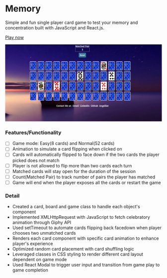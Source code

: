 # Memory

Simple and fun single player card game to test your memory and concentration built with JavaScript and React.js.     

[Play now](http://tsi.life/Memory/)

![main screen](assets/screen_shot.png)

### Features/Functionality

- [ ] Game mode: Easy(8 cards) and Normal(52 cards)
- [ ] Animation to simulate a card flipping when clicked on
- [ ] Cards will automatically flipped to face down if the two cards the player picked does not match
- [ ] Player is not allowed to flip more than two cards each turn
- [ ] Matched cards will stay open for the duration of the session
- [ ] Count(Matched Pair) to track number of pairs the player has matched
- [ ] Game will end when the player exposes all the cards or restart the game

### Detail

* Created a card, board and game class to handle each object's component
* Implemented XMLHttpRequest with JavaScript to fetch celebratory animation through Giphy API
* Used setTimeout to automate cards flipping back facedown when player chooses two unmatched cards
* Renders each card component with specific card animation to enhance player's experience
* Optimized random card placement with card shuffling logic
* Leveraged classes in CSS styling to render different card layout dependent on game mode
* Used React Modal to trigger user input and transition from game play to game completion
